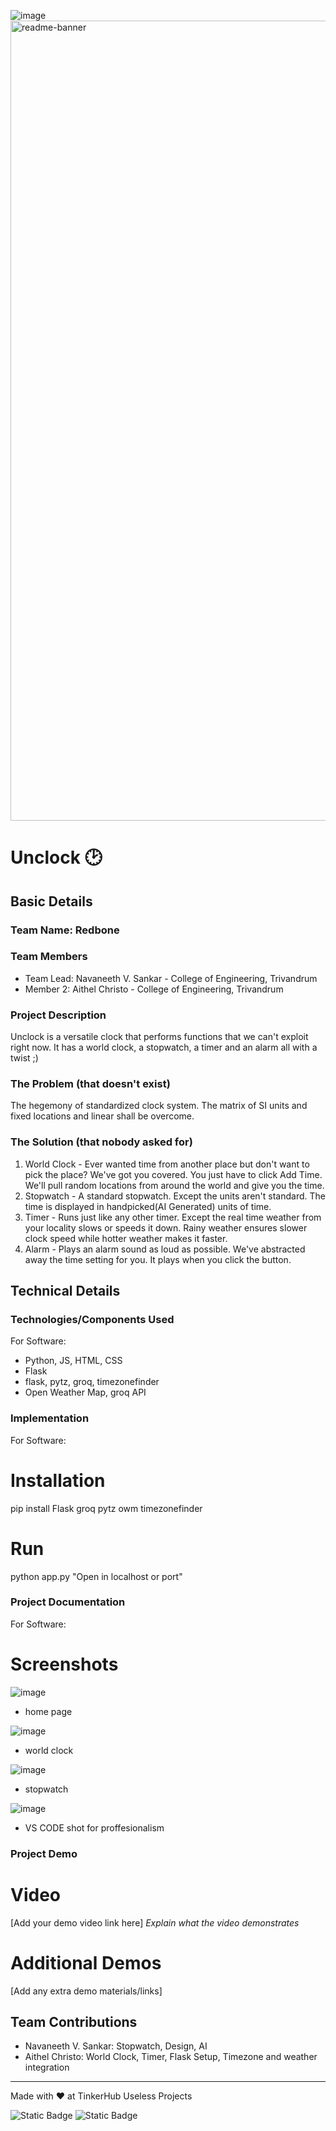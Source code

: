 ![image](https://github.com/user-attachments/assets/03b771c6-fb57-4db5-beb6-80b28363625a)<img width="1280" alt="readme-banner" src="https://github.com/user-attachments/assets/35332e92-44cb-425b-9dff-27bcf1023c6c">

# Unclock 🕑


## Basic Details
### Team Name: Redbone


### Team Members
- Team Lead: Navaneeth V. Sankar - College of Engineering, Trivandrum
- Member 2: Aithel Christo - College of Engineering, Trivandrum

### Project Description
Unclock is a versatile clock that performs functions that we can't exploit right now. It has a world clock, a stopwatch, a timer and an alarm all with a twist ;)

### The Problem (that doesn't exist)
The hegemony of standardized clock system. The matrix of SI units and fixed locations and linear shall be overcome.

### The Solution (that nobody asked for)
1. World Clock - Ever wanted time from another place but don't want to pick the place? We've got you covered. You just have to click Add Time. We'll pull random locations from around the world and give you the time.
2. Stopwatch - A standard stopwatch. Except the units aren't standard. The time is displayed in handpicked(AI Generated) units of time.
3. Timer - Runs just like any other timer. Except the real time weather from your locality slows or speeds it down. Rainy weather ensures slower clock speed while hotter weather makes it faster.
4. Alarm - Plays an alarm sound as loud as possible. We've abstracted away the time setting for you. It plays when you click the button.

## Technical Details
### Technologies/Components Used
For Software:
- Python, JS, HTML, CSS
- Flask
- flask, pytz, groq, timezonefinder
- Open Weather Map, groq API


### Implementation
For Software:

# Installation
pip install Flask groq pytz owm timezonefinder

# Run
python app.py "Open in localhost or port"

### Project Documentation
For Software:

# Screenshots
![image](https://github.com/user-attachments/assets/eebd5f2a-94e4-481f-b5ac-09997da8a193)
* home page

![image](https://github.com/user-attachments/assets/1db3adcc-b8ae-41d5-8716-7f85ef7079d2)
* world clock

![image](https://github.com/user-attachments/assets/bb0d4891-0253-4abc-9a06-fda85c46e35e)
* stopwatch

![image](https://github.com/user-attachments/assets/bf4c1f58-4f9d-4f9b-a9d1-d17440850709)
* VS CODE shot for proffesionalism


### Project Demo
# Video
[Add your demo video link here]
*Explain what the video demonstrates*

# Additional Demos
[Add any extra demo materials/links]

## Team Contributions
- Navaneeth V. Sankar: Stopwatch, Design, AI
- Aithel Christo: World Clock, Timer, Flask Setup, Timezone and weather integration

---
Made with ❤️ at TinkerHub Useless Projects 

![Static Badge](https://img.shields.io/badge/TinkerHub-24?color=%23000000&link=https%3A%2F%2Fwww.tinkerhub.org%2F)
![Static Badge](https://img.shields.io/badge/UselessProject--24-24?link=https%3A%2F%2Fwww.tinkerhub.org%2Fevents%2FQ2Q1TQKX6Q%2FUseless%2520Projects)


